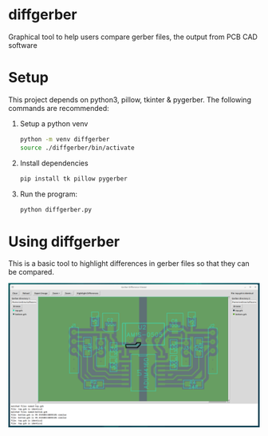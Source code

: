 # diffgerber
Graphical tool to help users compare gerber files, the output from PCB CAD software

# Setup
This project depends on python3, pillow, tkinter & pygerber.  The following commands are recommended:

1. Setup a python venv
   ```bash
   python -m venv diffgerber
   source ./diffgerber/bin/activate
   ```
2. Install dependencies
   ```bash
   pip install tk pillow pygerber
   ```
4. Run the program:
   ```bash
   python diffgerber.py
   ```

# Using diffgerber
This is a basic tool to highlight differences in gerber files so that they can be compared.

![Picture of the Gerber Difftool](docs/pics/GerberDifferenceViewer.png?raw=true "diffgerber")
